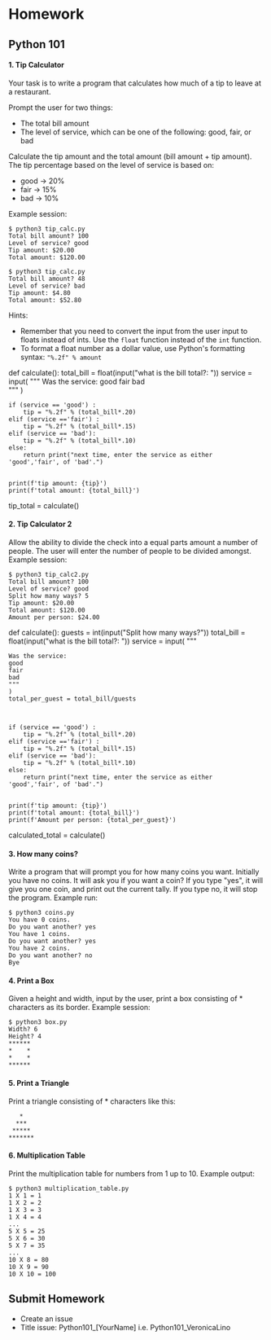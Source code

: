# Homework

## Python 101

#### 1. Tip Calculator

Your task is to write a program that calculates how much of a tip to leave at a restaurant.

Prompt the user for two things:

- The total bill amount
- The level of service, which can be one of the following: good, fair, or bad

Calculate the tip amount and the total amount (bill amount + tip amount). The tip percentage based on the level of service is based on:

- good -> 20%
- fair -> 15%
- bad -> 10%

Example session:

```
$ python3 tip_calc.py
Total bill amount? 100
Level of service? good
Tip amount: $20.00
Total amount: $120.00
```

```
$ python3 tip_calc.py
Total bill amount? 48
Level of service? bad
Tip amount: $4.80
Total amount: $52.80
```

Hints:

- Remember that you need to convert the input from the user input to floats instead of ints. Use the `float` function instead of the `int` function.
- To format a float number as a dollar value, use Python's formatting syntax: `"%.2f" % amount`



def calculate():
    total_bill = float(input("what is the bill total?: "))
    service = input(
        """
    Was the service: 
    good 
    fair 
    bad   
    """
    )
    
    if (service == 'good') :
        tip = "%.2f" % (total_bill*.20) 
    elif (service =='fair') :
        tip = "%.2f" % (total_bill*.15) 
    elif (service == 'bad'):
        tip = "%.2f" % (total_bill*.10) 
    else: 
        return print("next time, enter the service as either 'good','fair', of 'bad'.")


    print(f'tip amount: {tip}')
    print(f'total amount: {total_bill}')
    

tip_total = calculate()

#### 2. Tip Calculator 2

Allow the ability to divide the check into a equal parts amount a number of people. The user will enter the number of people to be divided amongst. Example session:

```
$ python3 tip_calc2.py
Total bill amount? 100
Level of service? good
Split how many ways? 5
Tip amount: $20.00
Total amount: $120.00
Amount per person: $24.00
```


def calculate():
    guests = int(input("Split how many ways?"))
    total_bill = float(input("what is the bill total?: "))
    service = input(
        """

    Was the service: 
    good 
    fair 
    bad   
    """
    )
    total_per_guest = total_bill/guests

    

    if (service == 'good') :
        tip = "%.2f" % (total_bill*.20) 
    elif (service =='fair') :
        tip = "%.2f" % (total_bill*.15) 
    elif (service == 'bad'):
        tip = "%.2f" % (total_bill*.10) 
    else: 
        return print("next time, enter the service as either 'good','fair', of 'bad'.")


    print(f'tip amount: {tip}')
    print(f'total amount: {total_bill}')
    print(f'Amount per person: {total_per_guest}')


calculated_total = calculate()

#### 3. How many coins?

Write a program that will prompt you for how many coins you want. Initially you have no coins. It will ask you if you want a coin? If you type "yes", it will give you one coin, and print out the current tally. If you type no, it will stop the program. Example run:

```
$ python3 coins.py
You have 0 coins.
Do you want another? yes
You have 1 coins.
Do you want another? yes
You have 2 coins.
Do you want another? no
Bye
```

#### 4. Print a Box

Given a height and width, input by the user, print a box consisting of * characters as its border. Example session:

```
$ python3 box.py
Width? 6
Height? 4
******
*    *
*    *
******
```

#### 5. Print a Triangle

Print a triangle consisting of * characters like this:

```
   *
  ***
 *****
*******
```

#### 6. Multiplication Table

Print the multiplication table for numbers from 1 up to 10. Example output:

```
$ python3 multiplication_table.py
1 X 1 = 1
1 X 2 = 2
1 X 3 = 3
1 X 4 = 4
...
5 X 5 = 25
5 X 6 = 30
5 X 7 = 35
...
10 X 8 = 80
10 X 9 = 90
10 X 10 = 100
```

## Submit Homework
- Create an issue
- Title issue: Python101_[YourName] i.e. Python101_VeronicaLino